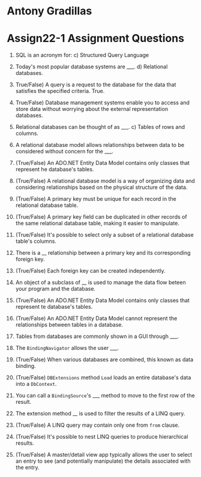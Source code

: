 # Antony Gradillas
# Assign22-1 Assignment Questions

1. SQL is an acronym for:
    c) Structured Query Language

2. Today's most popular database systems are ___.
    d) Relational databases.

3. True/False) A query is a request to the database for the data that satisfies the specified criteria.
    True.

4. True/False) Database management systems enable you to access and store data without worrying about the external representation databases.
    

5. Relational databases can be thought of as ___.
    c) Tables of rows and columns.


6. A relational database model allows relationships between data to be considered without concern for the ___.

7. (True/False) An ADO.NET Entity Data Model contains only classes that represent he database's tables.

8. (True/False) A relational database model is a way of organizing data and considering relationships based on the physical structure of the data.

9. (True/False) A primary key must be unique for each record in the relational database table.

10. (True/False) A primary key field can be duplicated in other records of the same relational database table, making it easier to manipulate.

11. (True/False) It's possible to select only a subset of a relational database table's columns.

12. There is a __ relationship between a primary key and its corresponding foreign key.

13. (True/False) Each foreign key can be created independently.

14. An object of a subclass of __ is used to manage the data flow beteen your program and the database.

15. (True/False) An ADO.NET Entity Data Model contains only classes that represent te database's tables.

16. (True/False) An ADO.NET Entity Data Model cannot represent the relationships between tables in a database.

17. Tables from databases are commonly shown in a GUI through ___.

18. The `BindingNavigator` allows the user ___.

19. (True/False) When various databases are combined, this known as data binding.

20. (True/False) `DBExtensions` method `Load` loads an entire database's data into a `DbContext`.

21. You can call a `BindingSource`'s ___ method to move to the first row of the result.

22. The extension method __ is used to filter the results of a LINQ query.

23. (True/False) A LINQ query may contain only one from `from` clause.

24. (True/False) It's possible to nest LINQ queries to produce hierarchical results.

25. (True/False) A master/detail view app typically allows the user to select an entry to see (and potentially manipulate) the details associated with the entry.

